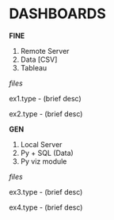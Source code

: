 # DASHBOARDS

**FINE** 
1. Remote Server
2. Data [CSV]
3. Tableau

*files*

ex1.type - (brief desc)

ex2.type - (brief desc)


**GEN** 
1. Local Server
2. Py + SQL (Data)
3. Py viz module

*files*

ex3.type - (brief desc)

ex4.type - (brief desc)